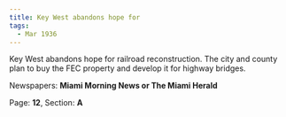 ```yaml
---  
title: Key West abandons hope for  
tags:  
  - Mar 1936  
---  
```

  
Key West abandons hope for railroad reconstruction. The city and county plan to buy the FEC property and develop it for highway bridges.  
  
Newspapers: **Miami Morning News or The Miami Herald**  
  
Page: **12**, Section: **A** 
